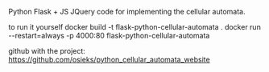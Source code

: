 Python Flask + JS JQuery code for implementing the cellular automata.

to run it yourself 
docker build -t flask-python-cellular-automata .
docker run --restart=always -p 4000:80 flask-python-cellular-automata

github with the project: https://github.com/osieks/python_cellular_automata_website